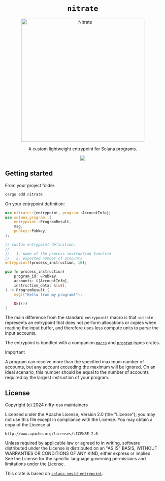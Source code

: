 <h1 align="center">
  <code>nitrate</code>
</h1>
<p align="center">
  <img width="400" alt="Nitrate" src="https://github.com/nifty-oss/nitrate/assets/729235/98c2f3cb-054b-4bbc-9c85-c89db0a7e74a" />
</p>

<p align="center">
  A custom lightweight entrypoint for Solana programs.
</p>

<p align="center">
  <a href="https://crates.io/crates/nitrate"><img src="https://img.shields.io/crates/v/nitrate?logo=rust" /></a>
</p>

## Getting started

From your project folder:

```bash
cargo add nitrate
```

On your entrypoint definition:
```rust
use nitrate::{entrypoint, program::AccountInfo};
use solana_program::{
    entrypoint::ProgramResult,
    msg,
    pubkey::Pubkey,
};

// custom entrypoint definition:
//
//   1. name of the process instruction function
//   2. expected number of accounts
entrypoint!(process_instruction, 10);

pub fn process_instruction(
    program_id: &Pubkey,
    accounts: &[AccountInfo],
    instruction_data: &[u8],
) -> ProgramResult {
    msg!("Hello from my program!");

    Ok(())
}
```

The main difference from the standard `entrypoint!` macro is that `nitrate` represents an entrypoint that does not perform allocations or copies when reading the input buffer, and therefore uses less compute units to parse the input accounts.

The entrypoint is bundled with a companion [`macro`](https://github.com/nifty-oss/nitrate/macro/README.md) and [`program`](https://github.com/nifty-oss/nitrate/program/README.md) types crates.

> [!IMPORTANT]
> A program can receive more than the specified maximum number of accounts, but any account exceeding the maximum will be ignored. On an ideal scenario, this number should be equal to the number of accounts required by the largest instruction of your program.

## License

Copyright (c) 2024 nifty-oss maintainers

Licensed under the Apache License, Version 2.0 (the "License");
you may not use this file except in compliance with the License.
You may obtain a copy of the License at

    http://www.apache.org/licenses/LICENSE-2.0

Unless required by applicable law or agreed to in writing, software
distributed under the License is distributed on an "AS IS" BASIS,
WITHOUT WARRANTIES OR CONDITIONS OF ANY KIND, either express or implied.
See the License for the specific language governing permissions and
limitations under the License.

This crate is based on [`solana-nostd-entrypoint`](https://github.com/cavemanloverboy/solana-nostd-entrypoint).
